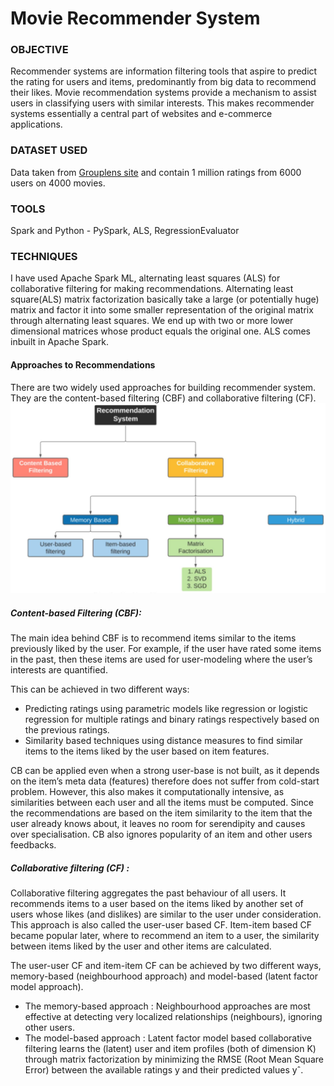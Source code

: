 # Movie Recommender System

### OBJECTIVE
Recommender systems are information filtering tools that aspire to predict the rating for users and items, predominantly from big data to recommend their likes. Movie recommendation systems provide a mechanism to assist users in classifying users with similar interests. This makes recommender systems essentially a central part of websites and e-commerce applications.

### DATASET USED
Data taken from [Grouplens site](https://grouplens.org/datasets/movielens/1m/) and contain 1 million ratings from 6000 users on 4000 movies. 

### TOOLS
Spark and Python - PySpark, ALS, RegressionEvaluator

### TECHNIQUES
I have used Apache Spark ML, alternating least squares (ALS) for collaborative filtering for making recommendations. Alternating least square(ALS) matrix factorization basically take a large (or potentially huge) matrix and factor it into some smaller representation of the original matrix through alternating least squares. We end up with two or more lower dimensional matrices whose product equals the original one. ALS comes inbuilt in Apache Spark.

#### Approaches to Recommendations
There are two widely used approaches for building recommender system. They are the content-based filtering (CBF) and collaborative filtering (CF).![Image](https://github.com/Ansu-John/Movie-Recommender-System/blob/main/Recommender%20System.jpg) 

##### Content-based Filtering (CBF): 
The main idea behind CBF is to recommend items similar to the items previously liked by the user. For example, if the user have rated some items in the past, then these items are used for user-modeling where the user’s interests are quantified.

This can be achieved in two different ways:
- Predicting ratings using parametric models like regression or logistic regression for multiple ratings and binary ratings respectively based on the previous ratings.
- Similarity based techniques using distance measures to find similar items to the items liked by the user based on item features.

CB can be applied even when a strong user-base is not built, as it depends on the item’s meta data (features) therefore does not suffer from cold-start problem. However, this also makes it computationally intensive, as similarities between each user and all the items must be computed. Since the recommendations are based on the item similarity to the item that the user already knows about, it leaves no room for serendipity and causes over specialisation. CB also ignores popularity of an item and other users feedbacks.

##### Collaborative filtering (CF) :
Collaborative filtering aggregates the past behaviour of all users. It recommends items to a user based on the items liked by another set of users whose likes (and dislikes) are similar to the user under consideration. This approach is also called the user-user based CF. Item-item based CF became popular later, where to recommend an item to a user, the similarity between items liked by the user and other items are calculated. 

The user-user CF and item-item CF can be achieved by two different ways, memory-based (neighbourhood approach) and model-based (latent factor model approach).
- The memory-based approach : 
Neighbourhood approaches are most effective at detecting very localized relationships (neighbours), ignoring other users.
- The model-based approach : 
Latent factor model based collaborative filtering learns the (latent) user and item profiles (both of dimension K) through matrix factorization by minimizing the RMSE (Root Mean Square Error) between the available ratings y and their predicted values yˆ.
